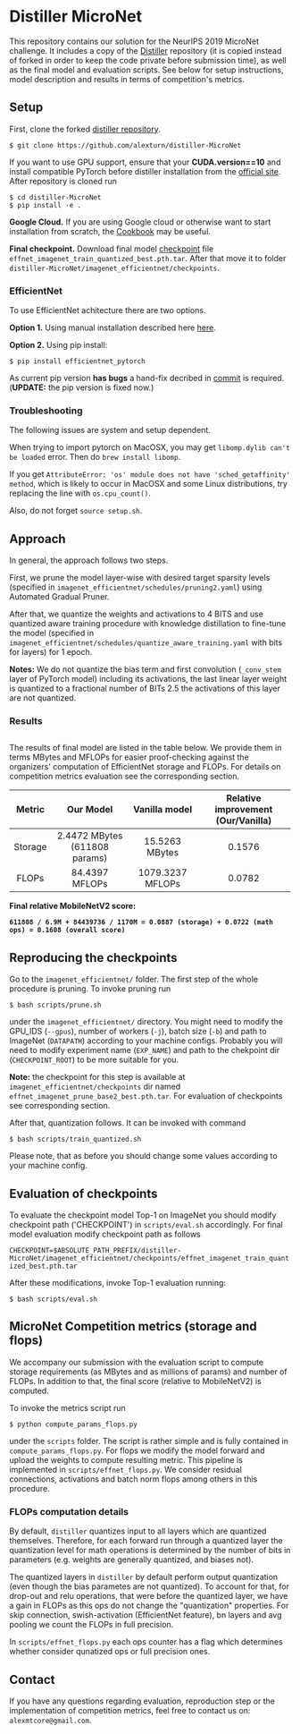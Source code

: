 # Distiller MicroNet

This repository contains our solution for the NeurIPS 2019 MicroNet challenge. It includes a copy of the [Distiller](https://github.com/NervanaSystems/distiller/tree/torch1.1-integration) repository (it is copied instead of forked in order to keep the code private before submission time), as well as the final model and evaluation scripts. See below for setup instructions, model description and results in terms of competition's metrics.

## Setup

First, clone the forked [distiller repository](https://github.com/alexturn/distiller-MicroNet).
```
$ git clone https://github.com/alexturn/distiller-MicroNet
```

If you want to use GPU support, ensure that your **CUDA.__version__==10** and install compatible PyTorch before distiller installation from the [official site](https://pytorch.org/get-started/locally/). After repository is cloned run 
```
$ cd distiller-MicroNet
$ pip install -e .
```

**Google Cloud.** If you are using Google cloud or otherwise want to start installation from scratch, the [Cookbook](https://github.com/alexturn/distiller-MicroNet/blob/master/workspace/Cookbook.md) may be useful.

**Final checkpoint.** Download final model [checkpoint](https://www.dropbox.com/s/ce2kwplnyc3jdl9/effnet_imagenet_train_quantized_best.pth.tar?dl=0) file `effnet_imagenet_train_quantized_best.pth.tar`. After that move it
to folder `distiller-MicroNet/imagenet_efficientnet/checkpoints`.

### EfficientNet
To use EfficientNet achitecture there are two options. 

**Option 1.** Using manual installation described here [here](https://github.com/lukemelas/EfficientNet-PyTorch).

**Option 2.** Using pip install:
```
$ pip install efficientnet_pytorch
```
As current pip version **has bugs** a hand-fix decribed in [commit](https://github.com/lukemelas/EfficientNet-PyTorch/commit/939d4abdeefc07e63d8bd42e7223365a4bc67942) is required. (**UPDATE:** the pip version is fixed now.)

### Troubleshooting

The following issues are system and setup dependent.

When trying to import pytorch on MacOSX, you may get `libomp.dylib can't be loaded` error. Then do `brew install libomp`.

If you get `AttributeError: 'os' module does not have 'sched_getaffinity' method`, which is likely to occur in MacOSX and some Linux distributions, try replacing the line with `os.cpu_count()`.

Also, do not forget `source setup.sh`.

## Approach

In general, the approach follows two steps. 

First, we prune the model layer-wise with desired target sparsity levels (specified in `imagenet_efficientnet/schedules/pruning2.yaml`) using
Automated Gradual Pruner. 

After that, we quantize the weights and activations to 4 BITS and use quantized aware training procedure with knowledge distillation to fine-tune the model (specified in `imagenet_efficientnet/schedules/quantize_aware_training.yaml` with bits for layers) for 1 epoch.

**Notes:** We do not quantize the bias term and first convolution (`_conv_stem` layer of PyTorch model) including its activations, the last linear layer weight is quantized to a fractional number of BITs 2.5 the activations of this
layer are not quantized.

### Results
##

The results of final model are listed in the table below. We provide them in terms MBytes and MFLOPs for easier proof-checking against the organizers' computation of EfficientNet storage and FLOPs. For details on competition metrics evaluation see the corresponding section.

| Metric       | Our Model      | Vanilla model  |  Relative improvement (Our/Vanilla)  |
|    :---:     |     :---:      |     :---:     |  :---:  |
| Storage  | 2.4472 MBytes (611808 params)  | 15.5263 MBytes | 0.1576  |
| FLOPs        | 84.4397 MFLOPs  | 1079.3237 MFLOPs     | 0.0782  |

**Final relative MobileNetV2 score:**

**`611808 / 6.9M + 84439736 / 1170M = 0.0887 (storage) + 0.0722 (math ops) = 0.1608 (overall score)`**

## Reproducing the checkpoints

Go to the `imagenet_efficientnet/` folder. The first step of the whole procedure is pruning. To invoke pruning run
```
$ bash scripts/prune.sh
```
under the `imagenet_efficientnet/` directory. You might need to modify the GPU_IDS (`--gpus`), number of workers (`-j`), batch size (`-b`) and path to ImageNet (`DATAPATH`) according to your machine configs.
Probably you will need to modify experiment name (`EXP_NAME`) and path to the chekpoint dir (`CHECKPOINT_ROOT`) to be more suitable for you.

**Note:** the checkpoint for this step is available at `imagenet_efficientnet/checkpoints` dir named `effnet_imagenet_prune_base2_best.pth.tar`. For evaluation of checkpoints see corresponding section.

After that, quantization follows. It can be invoked with command
```
$ bash scripts/train_quantized.sh
```
Please note, that as before you should change some values according to your machine config.


## Evaluation of checkpoints

To evaluate the checkpoint model Top-1 on ImageNet you should modify checkpoint path ('CHECKPOINT') in `scripts/eval.sh` accordingly.
For final model evaluation modify checkpoint path as follows 

```CHECKPOINT=$ABSOLUTE_PATH_PREFIX/distiller-MicroNet/imagenet_efficientnet/checkpoints/effnet_imagenet_train_quantized_best.pth.tar```

After these modifications, invoke Top-1 evaluation running:
```
$ bash scripts/eval.sh
```

## MicroNet Competition metrics (storage and flops)

We accompany our submission with the evaluation script to compute storage requirements (as MBytes and as millions of params) and number of FLOPs. In addition to that, the final score (relative to MobileNetV2) is computed.

To invoke the metrics script run
```
$ python compute_params_flops.py
```
under the `scripts` folder. The script is rather simple and is fully contained in `compute_params_flops.py`. For flops we modify the model forward and upload the weights to compute resulting metric.
This pipeline is implemented in `scripts/effnet_flops.py`. We consider residual connections, activations and batch norm flops among others in this procedure.

### FLOPs computation details

By default, `distiller` quantizes input to all layers which are quantized themselves. Therefore, for each forward run through a quantized layer the quantization level for math operations is determined by the number of bits in parameters (e.g. weights are generally quantized, and biases not).

The quantized layers in `distiller` by default perform output quantization (even though the bias parametes are not quantized). To account for that, for drop-out and relu operations, that were before the quantized layer, we have a gain in FLOPs as 
this ops do not change the "quantization" properties. For skip connection, swish-activation (EfficientNet feature), bn layers and avg pooling we count the FLOPs in full precision.

In `scripts/effnet_flops.py` each ops counter has a flag which determines whether consider qunatized ops or full precision ones.


## Contact

If you have any questions regarding evaluation, reproduction step or the implementation of competition metrics, feel free to contact us on: `alexmtcore@gmail.com`.
